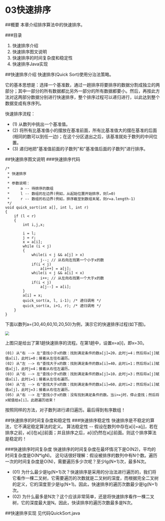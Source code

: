 03快速排序
======
 
##概要
本章介绍排序算法中的快速排序。

###目录

1. 快速排序介绍
2. 快速排序图文说明
3. 快速排序的时间复杂度和稳定性
4. 快速排序Java实现

##快速排序介绍
快速排序(Quick Sort)使用分治法策略。

它的基本思想是：选择一个基准数，通过一趟排序将要排序的数据分割成独立的两部分；其中一部分的所有数据都比另外一部分的所有数据都要小。然后，再按此方法对这两部分数据分别进行快速排序，整个排序过程可以递归进行，以此达到整个数据变成有序序列。

快速排序流程：

* (1) 从数列中挑出一个基准值。
* (2) 将所有比基准值小的摆放在基准前面，所有比基准值大的摆在基准的后面(相同的数可以到任一边)；在这个分区退出之后，该基准就处于数列的中间位置。
* (3) 递归地把"基准值前面的子数列"和"基准值后面的子数列"进行排序。

 
##快速排序图文说明
###快速排序代码

~~~
/*
 * 快速排序
 *
 * 参数说明：
 *     a -- 待排序的数组
 *     l -- 数组的左边界(例如，从起始位置开始排序，则l=0)
 *     r -- 数组的右边界(例如，排序截至到数组末尾，则r=a.length-1)
 */
void quick_sort(int a[], int l, int r)
{
    if (l < r)
    {
        int i,j,x;

        i = l;
        j = r;
        x = a[i];
        while (i < j)
        {
            while(i < j && a[j] > x)
                j--; // 从右向左找第一个小于x的数
            if(i < j)
                a[i++] = a[j];
            while(i < j && a[i] < x)
                i++; // 从左向右找第一个大于x的数
            if(i < j)
                a[j--] = a[i];
        }
        a[i] = x;
        quick_sort(a, l, i-1); /* 递归调用 */
        quick_sort(a, i+1, r); /* 递归调用 */
    }
}
~~~
 
下面以数列a={30,40,60,10,20,50}为例，演示它的快速排序过程(如下图)。

<img src="/Users/yinxing/Desktop/imag/algorithm/quick_sort/01.jpg" style="zoom:80%"></img>

上图只是给出了第1趟快速排序的流程。在第1趟中，设置x=a[i]，即x=30。

~~~
(01) 从"右 --> 左"查找小于x的数：找到满足条件的数a[j]=20，此时j=4；然后将a[j]赋值a[i]，此时i=0；接着从左往右遍历。
(02) 从"左 --> 右"查找大于x的数：找到满足条件的数a[i]=40，此时i=1；然后将a[i]赋值a[j]，此时j=4；接着从右往左遍历。
(03) 从"右 --> 左"查找小于x的数：找到满足条件的数a[j]=10，此时j=3；然后将a[j]赋值a[i]，此时i=1；接着从左往右遍历。
(04) 从"左 --> 右"查找大于x的数：找到满足条件的数a[i]=60，此时i=2；然后将a[i]赋值a[j]，此时j=3；接着从右往左遍历。
(05) 从"右 --> 左"查找小于x的数：没有找到满足条件的数。当i>=j时，停止查找；然后将x赋值给a[i]。此趟遍历结束！
~~~
按照同样的方法，对子数列进行递归遍历。最后得到有序数组！

##快速排序的时间复杂度和稳定性
###快速排序稳定性
快速排序是不稳定的算法，它不满足稳定算法的定义。
算法稳定性 -- 假设在数列中存在a[i]=a[j]，若在排序之前，a[i]在a[j]前面；并且排序之后，a[i]仍然在a[j]前面。则这个排序算法是稳定的！

###快速排序时间复杂度
快速排序的时间复杂度在最坏情况下是O(N2)，平均的时间复杂度是O(N*lgN)。
这句话很好理解：假设被排序的数列中有N个数。遍历一次的时间复杂度是O(N)，需要遍历多少次呢？至少lg(N+1)次，最多N次。

* (01) 为什么最少是lg(N+1)次？快速排序是采用的分治法进行遍历的，我们将它看作一棵二叉树，它需要遍历的次数就是二叉树的深度，而根据完全二叉树的定义，它的深度至少是lg(N+1)。因此，快速排序的遍历次数最少是lg(N+1)次。
* (02) 为什么最多是N次？这个应该非常简单，还是将快速排序看作一棵二叉树，它的深度最大是N。因此，快读排序的遍历次数最多是N次。

##快速排序实现
见代码QuickSort.java